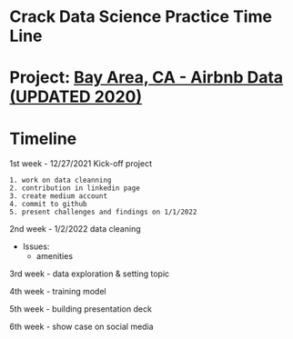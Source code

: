 # Crack Data Science Practice Time Line

# Project: [Bay Area, CA - Airbnb Data (UPDATED 2020)](https://www.kaggle.com/raywilliam/bay-area-airbnb-data-updated-2020?utm_medium=social&utm_campaign=kaggle-dataset-share&utm_source=linkedin)

# Timeline

1st week - 12/27/2021 Kick-off project

    1. work on data cleanning
    2. contribution in linkedin page
    3. create medium account
    4. commit to github
    5. present challenges and findings on 1/1/2022

2nd week - 1/2/2022 data cleaning

- Issues:
  - amenities

3rd week - data exploration & setting topic

4th week - training model

5th week - building presentation deck

6th week - show case on social media
